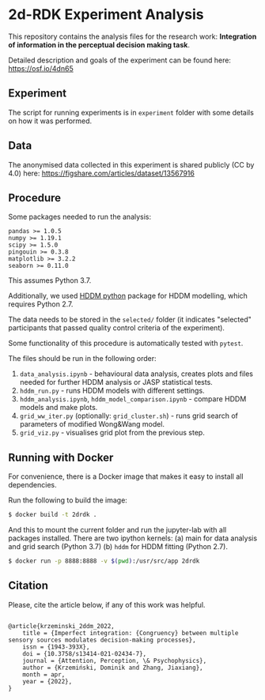 # 2d-RDK Experiment Analysis

This repository contains the analysis files for the research work: **Integration of information in the perceptual decision making task**.

Detailed description and goals of the experiment can be found here: https://osf.io/4dn65

## Experiment

The script for running experiments is in `experiment` folder with some details on how it was performed.

## Data

The anonymised data collected in this experiment is shared publicly (CC by 4.0) here:
https://figshare.com/articles/dataset/13567916

## Procedure

Some packages needed to run the analysis:

```
pandas >= 1.0.5
numpy >= 1.19.1
scipy >= 1.5.0
pingouin >= 0.3.8
matplotlib >= 3.2.2
seaborn >= 0.11.0
```

This assumes Python 3.7.

Additionally, we used [HDDM python](http://ski.clps.brown.edu/hddm_docs/) package for HDDM modelling, which requires Python 2.7.

The data needs to be stored in the `selected/` folder (it indicates "selected" participants that passed quality control criteria of the experiment).

Some functionality of this procedure is automatically tested with `pytest`.

The files should be run in the following order:

1. `data_analysis.ipynb` - behavioural data analysis, creates plots and files needed for further HDDM analysis or JASP statistical tests.
2. `hddm_run.py` - runs HDDM models with different settings.
3. `hddm_analysis.ipynb`, `hddm_model_comparison.ipynb` - compare HDDM models and make plots.
4. `grid_ww_iter.py` (optionally: `grid_cluster.sh`) - runs grid search of parameters of modified Wong&Wang model.
5. `grid_viz.py` - visualises grid plot from the previous step.

## Running with Docker

For convenience, there is a Docker image that makes it easy to install all dependencies.

Run the following to build the image:

```sh
$ docker build -t 2drdk .
```

And this to mount the current folder and run the jupyter-lab with all packages installed. There are two ipython kernels: 
(a) main for data analysis and grid search (Python 3.7)
(b) `hddm` for HDDM fitting (Python 2.7).

```sh
$ docker run -p 8888:8888 -v $(pwd):/usr/src/app 2drdk
```

## Citation

Please, cite the article below, if any of this work was helpful.

```

@article{krzeminski_2ddm_2022,
	title = {Imperfect integration: {Congruency} between multiple sensory sources modulates decision-making processes},
	issn = {1943-393X},
	doi = {10.3758/s13414-021-02434-7},
	journal = {Attention, Perception, \& Psychophysics},
	author = {Krzemiński, Dominik and Zhang, Jiaxiang},
	month = apr,
	year = {2022},
}
```

